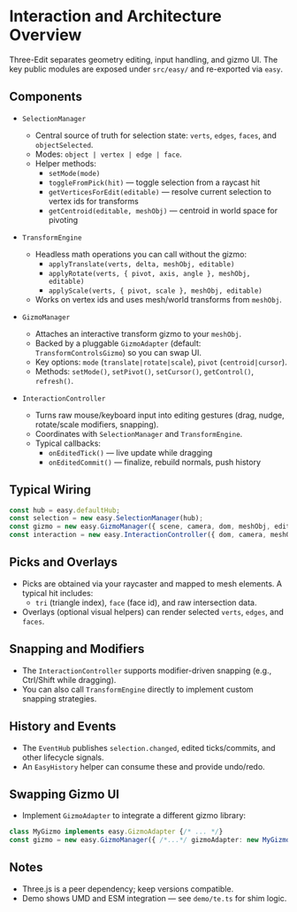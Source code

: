 # Interaction and Architecture Overview

Three-Edit separates geometry editing, input handling, and gizmo UI. The key public modules are exposed under `src/easy/` and re-exported via `easy`.

## Components

- `SelectionManager`
  - Central source of truth for selection state: `verts`, `edges`, `faces`, and `objectSelected`.
  - Modes: `object | vertex | edge | face`.
  - Helper methods:
    - `setMode(mode)`
    - `toggleFromPick(hit)` — toggle selection from a raycast hit
    - `getVerticesForEdit(editable)` — resolve current selection to vertex ids for transforms
    - `getCentroid(editable, meshObj)` — centroid in world space for pivoting

- `TransformEngine`
  - Headless math operations you can call without the gizmo:
    - `applyTranslate(verts, delta, meshObj, editable)`
    - `applyRotate(verts, { pivot, axis, angle }, meshObj, editable)`
    - `applyScale(verts, { pivot, scale }, meshObj, editable)`
  - Works on vertex ids and uses mesh/world transforms from `meshObj`.

- `GizmoManager`
  - Attaches an interactive transform gizmo to your `meshObj`.
  - Backed by a pluggable `GizmoAdapter` (default: `TransformControlsGizmo`) so you can swap UI.
  - Key options: `mode` (`translate|rotate|scale`), `pivot` (`centroid|cursor`).
  - Methods: `setMode()`, `setPivot()`, `setCursor()`, `getControl()`, `refresh()`.

- `InteractionController`
  - Turns raw mouse/keyboard input into editing gestures (drag, nudge, rotate/scale modifiers, snapping).
  - Coordinates with `SelectionManager` and `TransformEngine`.
  - Typical callbacks:
    - `onEditedTick()` — live update while dragging
    - `onEditedCommit()` — finalize, rebuild normals, push history

## Typical Wiring

```ts
const hub = easy.defaultHub;
const selection = new easy.SelectionManager(hub);
const gizmo = new easy.GizmoManager({ scene, camera, dom, meshObj, editable, selection, hub });
const interaction = new easy.InteractionController({ dom, camera, meshObj, editable, selection, hub, getGizmoControl: () => gizmo.getControl() });
```

## Picks and Overlays
- Picks are obtained via your raycaster and mapped to mesh elements. A typical hit includes:
  - `tri` (triangle index), `face` (face id), and raw intersection data.
- Overlays (optional visual helpers) can render selected `verts`, `edges`, and `faces`.

## Snapping and Modifiers
- The `InteractionController` supports modifier-driven snapping (e.g., Ctrl/Shift while dragging).
- You can also call `TransformEngine` directly to implement custom snapping strategies.

## History and Events
- The `EventHub` publishes `selection.changed`, edited ticks/commits, and other lifecycle signals.
- An `EasyHistory` helper can consume these and provide undo/redo.

## Swapping Gizmo UI
- Implement `GizmoAdapter` to integrate a different gizmo library:
```ts
class MyGizmo implements easy.GizmoAdapter {/* ... */}
const gizmo = new easy.GizmoManager({ /*...*/ gizmoAdapter: new MyGizmo(/*...*/) });
```

## Notes
- Three.js is a peer dependency; keep versions compatible.
- Demo shows UMD and ESM integration — see `demo/te.ts` for shim logic.
